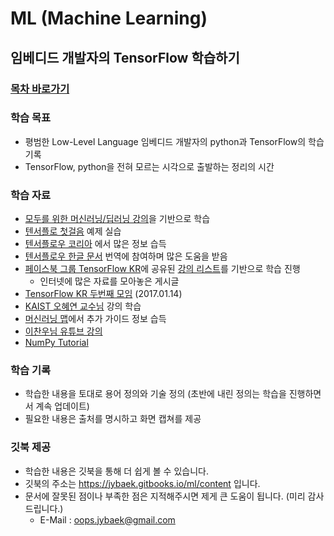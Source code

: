 # ML (Machine Learning)
## 임베디드 개발자의 TensorFlow 학습하기

### [목차 바로가기](SUMMARY.md)

### 학습 목표

  * 평범한 Low-Level Language 임베디드 개발자의 python과 TensorFlow의 학습 기록
  * TensorFlow, python을 전혀 모르는 시각으로 출발하는 정리의 시간

### 학습 자료

  * [모두를 위한 머신러닝/딥러닝 강의](https://hunkim.github.io/ml)을 기반으로 학습
  * [텐서플로 첫걸음](https://tensorflowkorea.wordpress.com/%ED%85%90%EC%84%9C%ED%94%8C%EB%A1%9C-%EC%B2%AB%EA%B1%B8%EC%9D%8C/) 예제 실습
  * [텐서플로우 코리아](https://tensorflowkorea.wordpress.com/) 에서 많은 정보 습득
  * [텐서플로우 한글 문서](https://github.com/tensorflowkorea/tensorflow-kr) 번역에 참여하며 많은 도움을 받음
  * [페이스북 그룹 TensorFlow KR](https://www.facebook.com/groups/TensorFlowKR)에 공유된
[강의 리스트](https://www.facebook.com/groups/TensorFlowKR/permalink/369723446702053/)를 기반으로 학습 진행
    * 인터넷에 많은 자료를 모아놓은 게시글
  * [TensorFlow KR 두번째 모임](https://www.youtube.com/playlist?list=PLlMkM4tgfjnLHjEoaRKLdbpSIDJhiLtZE) (2017.01.14)
  * [KAIST 오혜연 교수님](https://www.youtube.com/watch?v=Wf6lIlJZgKg) 강의 학습
  * [머신러닝 맵](https://www.mindmeister.com/ko/812276967/_)에서 추가 가이드 정보 습득
  * [이찬우님 유튜브 강의](https://www.youtube.com/watch?v=a74pFg8paVc)
  * [NumPy Tutorial](https://www.dataquest.io/blog/numpy-tutorial-python/)

### 학습 기록

  * 학습한 내용을 토대로 용어 정의와 기술 정의 (초반에 내린 정의는 학습을 진행하면서 계속 업데이트)
  * 필요한 내용은 출처를 명시하고 화면 캡쳐를 제공

### 깃북 제공

  * 학습한 내용은 깃북을 통해 더 쉽게 볼 수 있습니다.
  * 깃북의 주소는 https://jybaek.gitbooks.io/ml/content 입니다.
  * 문서에 잘못된 점이나 부족한 점은 지적해주시면 제게 큰 도움이 됩니다. (미리 감사드립니다.)
    * E-Mail : oops.jybaek@gmail.com
